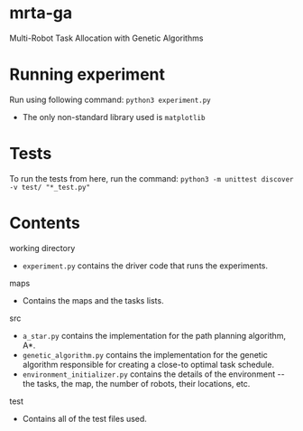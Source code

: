 # mrta-ga
Multi-Robot Task Allocation with Genetic Algorithms
# Running experiment
Run using following command: `python3 experiment.py`
- The only non-standard library used is `matplotlib`
# Tests
To run the tests from here, run the command: `python3 -m unittest discover -v test/ "*_test.py"` 
# Contents 
working directory 
- `experiment.py` contains the driver code that runs the experiments.

maps
- Contains the maps and the tasks lists.

src
- `a_star.py` contains the implementation for the path planning algorithm, A\*.
- `genetic_algorithm.py` contains the implementation for the genetic algorithm responsible for creating a close-to optimal task schedule.
- `environment_initializer.py` contains the details of the environment -- the tasks, the map, the number of robots, their locations, etc.

test
- Contains all of the test files used.

